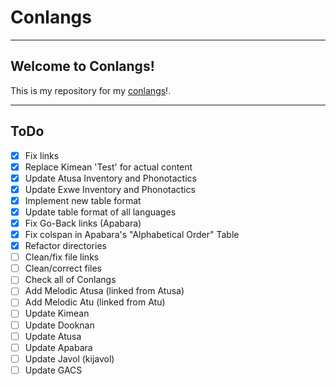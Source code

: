 # Conlangs

---
## Welcome to Conlangs!

This is my repository for my [conlangs](https://oil-limk.github.io/Conlangs)!.

---
## ToDo
  - [x] Fix links
  - [x] Replace Kimean 'Test' for actual content
  - [x] Update Atusa Inventory and Phonotactics
  - [x] Update Exwe Inventory and Phonotactics
  - [x] Implement new table format
  - [x] Update table format of all languages
  - [x] Fix Go-Back links (Apabara)
  - [x] Fix colspan in Apabara's "Alphabetical Order" Table
  - [x] Refactor directories
  - [ ] Clean/fix file links
  - [ ] Clean/correct files
  - [ ] Check all of Conlangs
  - [ ] Add Melodic Atusa (linked from Atusa)
  - [ ] Add Melodic Atu (linked from Atu)
  - [ ] Update Kimean
  - [ ] Update Dooknan
  - [ ] Update Atusa
  - [ ] Update Apabara
  - [ ] Update Javol (kijavol)
  - [ ] Update GACS
